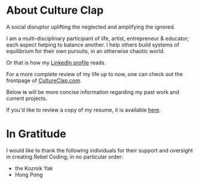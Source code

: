 # About Culture Clap

A social disruptor uplifting the neglected and amplifying the ignored.

I am a multi-disciplinary participant of life, artist, entrepreneur & educator; each aspect helping to balance another. I help others build systems of equilibrium for their own pursuits, in an otherwise chaotic world.

Or that is how my [LinkedIn profile](https://www.linkedin.com/in/cultureclap/) reads.

For a more complete review of my life up to now, one can check out the frontpage of [CultureClap.com](https://www.cultureclap.com).

Below ~~is~~ will be more concise information regarding my past work and current projects.

If you'd like to review a copy of my resume, it is available [here](https://www.cultureclap.com/files/cultureclap.resume.pdf).

# In Gratitude

I would like to thank the following individuals for their support and oversight in creating Rebel Coding; in no particular order:

+ the Kozmik Yak
+ Hong Pong